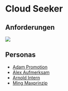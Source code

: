 # Cloud Seeker

## Anforderungen

[![](https://mermaid.ink/img/pako:eNq1VL1u2zAQfhVCUwsYyO7NgdM2cFy4cX-AQAstnSVW5FEgjyniIEPfoluBIs_QqZtfKI_Qo2RZko2O5UCQ98O777vjPSaZzSGZJkZhbmSdohDOWhKvVg6Ud5CVCO51FAvxFrw0VEfF_s8GnFdZSa0qrpWzYiEJCusUjMVrcPcqg4tr9CRx1ytnYUugdMCilx2c7pVXFtWpZmmRSv2QYiueYQEbS56zIdDjhxYWc0X8CGAvXN_M-sut3EgaQLgyUmlxET1JViR2wYiv8I0zVAWg-AyOGNumC85mVXAOhojYptDAzIAwisT-uUQdb9iR4I_eHVc4IisPFcEY88FzpSX6sSauuQzgzsUt1028U1VTW1FzYa4UlsBpxvMdH85tvzACx7QOs2TcW1UEJyO5A2rrBrc7q-b8sr-3p3Vgw174XmZlhzLSP-6idp-DsX4HKHvG2v0jl2eY3Senz3PCjvV31hM3ldn_LmJdKgY9dJ7brBqyeSkdLIGk7vyPnQl591ZvvQyaFCeEEk-ovLGFQvHy88evsfwfVB7Z5-bmn7bV--eGsAEwDqzhEEv8l2AnJQO9PUe8AI6ku3jfB0RyDZUoFRI4DU37tMpbninUfIlBZ76Zfegv14ZnjPfBJJPEgOM_mfOEeowGaUIlGEiTKR9z6ao0SfGJ7WQgu37ALJlupfYwSUKdcwZzJQsnzVEKPBCsW7Yzrxl9k6SWeGct25AL8PQX4_mHPg?type=png)](https://mermaid.live/edit#pako:eNq1VL1u2zAQfhVCUwsYyO7NgdM2cFy4cX-AQAstnSVW5FEgjyniIEPfoluBIs_QqZtfKI_Qo2RZko2O5UCQ98O777vjPSaZzSGZJkZhbmSdohDOWhKvVg6Ud5CVCO51FAvxFrw0VEfF_s8GnFdZSa0qrpWzYiEJCusUjMVrcPcqg4tr9CRx1ytnYUugdMCilx2c7pVXFtWpZmmRSv2QYiueYQEbS56zIdDjhxYWc0X8CGAvXN_M-sut3EgaQLgyUmlxET1JViR2wYiv8I0zVAWg-AyOGNumC85mVXAOhojYptDAzIAwisT-uUQdb9iR4I_eHVc4IisPFcEY88FzpSX6sSauuQzgzsUt1028U1VTW1FzYa4UlsBpxvMdH85tvzACx7QOs2TcW1UEJyO5A2rrBrc7q-b8sr-3p3Vgw174XmZlhzLSP-6idp-DsX4HKHvG2v0jl2eY3Senz3PCjvV31hM3ldn_LmJdKgY9dJ7brBqyeSkdLIGk7vyPnQl591ZvvQyaFCeEEk-ovLGFQvHy88evsfwfVB7Z5-bmn7bV--eGsAEwDqzhEEv8l2AnJQO9PUe8AI6ku3jfB0RyDZUoFRI4DU37tMpbninUfIlBZ76Zfegv14ZnjPfBJJPEgOM_mfOEeowGaUIlGEiTKR9z6ao0SfGJ7WQgu37ALJlupfYwSUKdcwZzJQsnzVEKPBCsW7Yzrxl9k6SWeGct25AL8PQX4_mHPg)

## Personas

* [Adam Promotion](/personas/adam.md)
* [Alex Aufmerksam](/personas/alex.md)
* [Arnold Intern](/personas/arnold.md)
* [Ming Maxprinzip](/personas/ming.md)